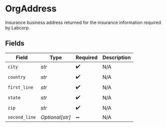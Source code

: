 # OrgAddress

Insurance business address returned for the insurance information required by Labcorp.


## Fields

| Field              | Type               | Required           | Description        |
| ------------------ | ------------------ | ------------------ | ------------------ |
| `city`             | *str*              | :heavy_check_mark: | N/A                |
| `country`          | *str*              | :heavy_check_mark: | N/A                |
| `first_line`       | *str*              | :heavy_check_mark: | N/A                |
| `state`            | *str*              | :heavy_check_mark: | N/A                |
| `zip`              | *str*              | :heavy_check_mark: | N/A                |
| `second_line`      | *Optional[str]*    | :heavy_minus_sign: | N/A                |